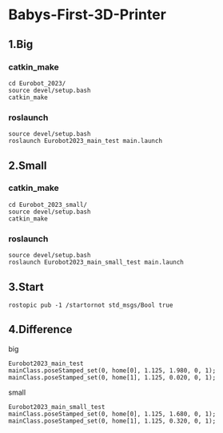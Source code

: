 # Babys-First-3D-Printer

## 1.Big

### catkin_make
    cd Eurobot_2023/
    source devel/setup.bash
    catkin_make
    
### roslaunch
    source devel/setup.bash
    roslaunch Eurobot2023_main_test main.launch
    
## 2.Small

### catkin_make
    cd Eurobot_2023_small/
    source devel/setup.bash
    catkin_make
    
### roslaunch
    source devel/setup.bash
    roslaunch Eurobot2023_main_small_test main.launch

## 3.Start
    rostopic pub -1 /startornot std_msgs/Bool true
    
## 4.Difference

big

    Eurobot2023_main_test
    mainClass.poseStamped_set(0, home[0], 1.125, 1.980, 0, 1);
    mainClass.poseStamped_set(0, home[1], 1.125, 0.020, 0, 1);
     
small

    Eurobot2023_main_small_test
    mainClass.poseStamped_set(0, home[0], 1.125, 1.680, 0, 1);
    mainClass.poseStamped_set(0, home[1], 1.125, 0.320, 0, 1);
